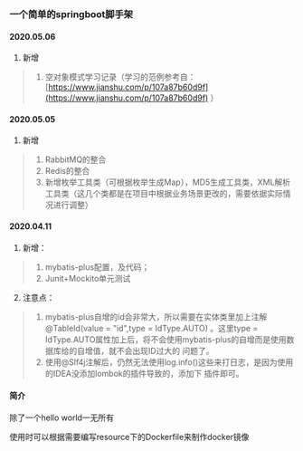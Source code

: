 ### 一个简单的springboot脚手架

#### 2020.05.06
1. 新增
>   1. 空对象模式学习记录（学习的范例参考自： [https://www.jianshu.com/p/107a87b60d9f](https://www.jianshu.com/p/107a87b60d9f) ）

#### 2020.05.05
1. 新增
>   1. RabbitMQ的整合
>   2. Redis的整合
>   3. 新增枚举工具类（可根据枚举生成Map），MD5生成工具类，XML解析工具类（这几个类都是在项目中根据业务场景更改的，需要依据实际情况进行调整）

#### 2020.04.11
1. 新增：
>   1. mybatis-plus配置，及代码；
>   2. Junit+Mockito单元测试
2. 注意点：
>   1. mybatis-plus自增的id会非常大，所以需要在实体类里加上注解 @TableId(value = "id",type = IdType.AUTO)
。这里type = IdType.AUTO属性加上后，将不会使用mybatis-plus的自增而是使用数据库给的自增值，就不会出现ID过大的
问题了。
>   2. 使用@Slf4j注解后，仍然无法使用log.info()这些来打日志，是因为使用的IDEA没添加lombok的插件导致的，添加下
插件即可。

#### 简介
除了一个hello world一无所有

使用时可以根据需要编写resource下的Dockerfile来制作docker镜像



